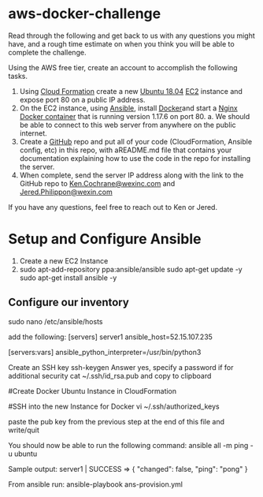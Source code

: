 # aws-docker-challenge


Read through the following and get back to us with any questions you might have, and a rough
time estimate on when you think you will be able to complete the challenge.

Using the ​AWS free tier​, create an account to accomplish the following tasks.
1. Using ​[Cloud Formation](https://aws.amazon.com/cloudformation/)​ create a new [​Ubuntu 18.04](https://ubuntu.com/)​ ​[EC2](https://aws.amazon.com/ec2/)​ instance and expose port 80 on
a public IP address.
2. On the EC2 instance, using ​[Ansible](https://github.com/ansible/ansible)​, install ​[Docker](https://docs.docker.com/install/linux/docker-ce/ubuntu/)​ and start a ​[Nginx Docker container](https://hub.docker.com/_/nginx)
that is running version 1.17.6 on port 80.
a. We should be able to connect to this web server from anywhere on the public
internet.
3. Create a ​[GitHub](https://github.com/)​ repo and put all of your code (CloudFormation, Ansible config, etc) in
this repo, with a ​README.md file that contains your documentation explaining how to
use the code in the repo for installing the server.
4. When complete, send the server IP address along with the link to the GitHub repo to
Ken.Cochrane@wexinc.com​ and ​Jered.Philippon@wexin.com

If you have any questions, feel free to reach out to Ken or Jered.

# Setup and Configure Ansible
1. Create a new EC2 Instance 
2. sudo apt-add-repository ppa:ansible/ansible
sudo apt-get update -y
sudo apt-get install ansible -y

## Configure our inventory
sudo nano /etc/ansible/hosts

add the following:
[servers]
server1 ansible_host=52.15.107.235

[servers:vars]
ansible_python_interpreter=/usr/bin/python3

Create an SSH key
ssh-keygen
Answer yes, specify a password if for additional security
cat ~/.ssh/id_rsa.pub and copy to clipboard

#Create Docker Ubuntu Instance in CloudFormation

#SSH into the new Instance for Docker
vi ~/.ssh/authorized_keys

paste the pub key from the previous step at the end of this file and write/quit

You should now be able to run the following command:
ansible all -m ping -u ubuntu

Sample output:
server1 | SUCCESS => {
    "changed": false,
    "ping": "pong"
}

From ansible run:
ansible-playbook ans-provision.yml
